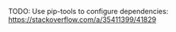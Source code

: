 
TODO:
        Use pip-tools to configure dependencies:
        https://stackoverflow.com/a/35411399/41829